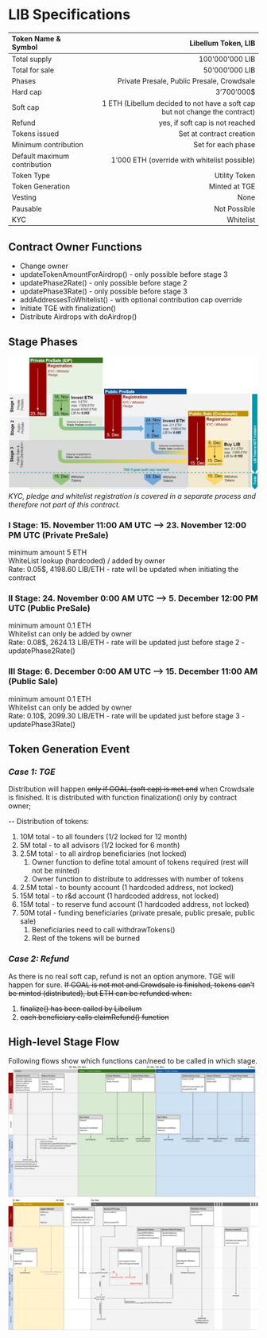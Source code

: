 # LIB Specifications
| Token Name & Symbol | Libellum Token, LIB |
| :------------- | -----:|
| Total supply | 100’000’000 LIB |
| Total for sale | 50’000’000 LIB |
| Phases | Private Presale, Public Presale, Crowdsale |
| Hard cap | 3’700’000$ |
| Soft cap | 1 ETH (Libellum decided to not have a soft cap but not change the contract) |
| Refund | yes, if soft cap is not reached |
| Tokens issued | Set at contract creation |
| Minimum contribution | Set for each phase |
| Default maximum contribution | 1’000 ETH (override with whitelist possible)|
| Token Type | Utility Token |
| Token Generation | Minted at TGE |
| Vesting | None |
| Pausable | Not Possible |
| KYC | Whitelist |

## Contract Owner Functions
* Change owner
* updateTokenAmountForAirdrop() - only possible before stage 3 
* updatePhase2Rate() - only possible before stage 2
* updatePhase3Rate() - only possible before stage 3
* addAddressesToWhitelist() - with optional contribution cap override
* Initiate TGE with finalization()
* Distribute Airdrops with doAirdrop()


## Stage Phases
![LIB Stages Timeline](../specs/LIBTokenStagesTimeline.JPG?raw=true)  
*KYC, pledge and whitelist registration is covered in a separate process and therefore not part of this contract.*  

### I Stage: 15. November 11:00 AM UTC  --> 23. November 12:00 PM UTC (Private PreSale)
minimum amount 5 ETH  
WhiteList lookup (hardcoded) / added by owner  
Rate: 0.05$, 4198.60  LIB/ETH - rate will be updated when initiating the contract  

### II Stage: 24. November 0:00 AM UTC --> 5. December 12:00 PM UTC (Public PreSale)
minimum amount 0.1 ETH  
Whitelist can only be added by owner  
Rate: 0.08$, 2624.13 LIB/ETH - rate will be updated just before stage 2 - updatePhase2Rate()

### III Stage: 6. December 0:00 AM UTC --> 15. December 11:00 AM (Public Sale)
minimum amount 0.1 ETH  
Whitelist can only be added by owner  
Rate: 0.10$, 2099.30 LIB/ETH - rate will be updated just before stage 3 - updatePhase3Rate()

## Token Generation Event
### *Case 1: TGE*
Distribution will happen ~~only if GOAL (soft cap) is met and~~ when Crowdsale is finished. It is distributed with function finalization() only by contract owner;  

-- Distribution of tokens:
1. 10M total - to all founders (1/2 locked for 12 month)
2. 5M total - to all advisors (1/2 locked for 6 month)
3. 2.5M total - to all airdrop beneficiaries (not locked)
   1. Owner function to define total amount of tokens required (rest will not be minted)
   1. Owner function to distribute to addresses with number of tokens
4. 2.5M total - to bounty account (1 hardcoded address, not locked)
5. 15M total - to r&d account (1 hardcoded address, not locked)
6. 15M total - to reserve fund account (1 hardcoded address, not locked)
1. 50M total - funding beneficiaries (private presale, public presale, public sale)
   1. Beneficiaries need to call withdrawTokens()
   1. Rest of the tokens will be burned

### *Case 2: Refund*
As there is no real soft cap, refund is not an option anymore. TGE will happen for sure.
~~If GOAL is not met and Crowdsale is finished, tokens can't be minted (distributed), but ETH can be refunded when:~~
1. ~~finalize() has been called by Libellum~~
2. ~~each beneficiary calls claimRefund() function~~

## High-level Stage Flow
Following flows show which functions can/need to be called in which stage.  
![LIB Stages Flow 1](../specs/LIBStageFlow[Initiation-Stage1-Stage2]_v3.jpg?raw=true)  
![LIB Stages Flow 2](../specs/LIBStageFlow[Stage3-TGE]_v3.jpg?raw=true)  
